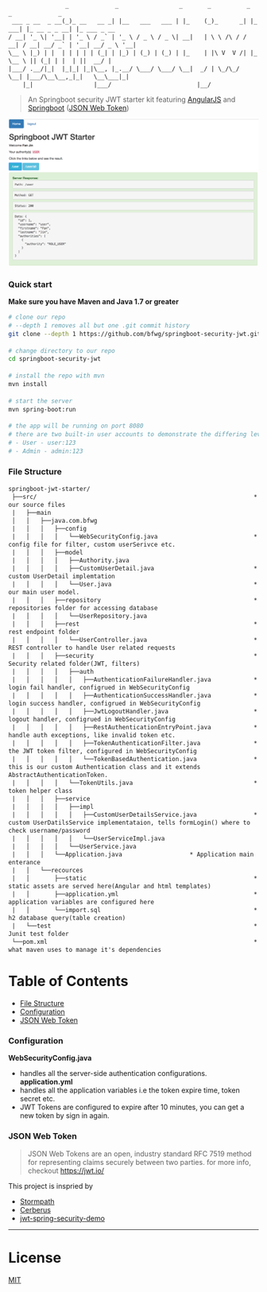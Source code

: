 ```
                _             _                 _       _          _         _             _            
 ___ _ __  _ __(_)_ __   __ _| |__   ___   ___ | |_    (_)_      _| |_   ___| |_ __ _ _ __| |_ ___ _ __ 
/ __| '_ \| '__| | '_ \ / _` | '_ \ / _ \ / _ \| __|   | \ \ /\ / / __| / __| __/ _` | '__| __/ _ \ '__|
\__ \ |_) | |  | | | | | (_| | |_) | (_) | (_) | |_    | |\ V  V /| |_  \__ \ || (_| | |  | ||  __/ |   
|___/ .__/|_|  |_|_| |_|\__, |_.__/ \___/ \___/ \__|  _/ | \_/\_/  \__| |___/\__\__,_|_|   \__\___|_|   
    |_|                 |___/                        |__/                                               
```
> An Springboot security JWT starter kit featuring [AngularJS](https://angularjs.org/) and [Springboot](https://projects.spring.io/spring-boot/) ([JSON Web Token](https://jwt.io/))
<p align="center">
    <img width="800" alt="Springboot JWT Starter" src="https://github.com/bfwg/storehouse/blob/master/springboot-jwt-starter.png?raw=true">
</p>

### Quick start
**Make sure you have Maven and Java 1.7 or greater**

```bash
# clone our repo
# --depth 1 removes all but one .git commit history
git clone --depth 1 https://github.com/bfwg/springboot-security-jwt.git

# change directory to our repo
cd springboot-security-jwt

# install the repo with mvn
mvn install

# start the server
mvn spring-boot:run

# the app will be running on port 8080
# there are two built-in user accounts to demonstrate the differing levels of access to the endpoints:
# - User - user:123
# - Admin - admin:123
```


### File Structure
```
springboot-jwt-starter/
 ├──src/                                                             * our source files 
 |   ├──main                                                         
 │   │   ├──java.com.bfwg                                            
 |   │   │   ├──config                                               
 |   │   │   │   └──WebSecurityConfig.java                           * config file for filter, custom userSerivce etc.
 |   │   │   ├──model                                                
 |   │   │   │   ├──Authority.java                                   
 |   │   │   │   ├──CustomUserDetail.java                            * custom UserDetail implemtation
 |   │   │   │   └──User.java                                        * our main user model.
 |   │   │   ├──repository                                           * repositories folder for accessing database
 |   │   │   │   └──UserRepository.java                              
 |   │   │   ├──rest                                                 * rest endpoint folder
 |   │   │   │   └──UserController.java                              * REST controller to handle User related requests
 |   │   │   ├──security                                             * Security related folder(JWT, filters)
 |   │   │   │   ├──auth                                             
 |   │   │   │   │   ├──AuthenticationFailureHandler.java            * login fail handler, configrued in WebSecurityConfig
 |   │   │   │   │   ├──AuthenticationSuccessHandler.java            * login success handler, configrued in WebSecurityConfig
 |   │   │   │   │   ├──JwtLogoutHandler.java                        * logout handler, configrued in WebSecurityConfig
 |   │   │   │   │   ├──RestAuthenticationEntryPoint.java            * handle auth exceptions, like invalid token etc.
 |   │   │   │   │   ├──TokenAuthenticationFilter.java               * the JWT token filter, configured in WebSecurityConfig
 |   │   │   │   │   └──TokenBasedAuthentication.java                * this is our custom Authentication class and it extends AbstractAuthenticationToken.
 |   │   │   │   └──TokenUtils.java                                  * token helper class
 |   │   │   ├──service               
 |   │   │   │   ├──impl
 |   │   │   │   │   ├──CustomUserDetailsService.java                * custom UserDatilsService implementataion, tells formLogin() where to check username/password
 |   │   │   │   │   └──UserServiceImpl.java  
 |   │   │   │   └──UserService.java                                    
 |   │   │   └──Application.java                   * Application main enterance
 |   │   └──recources                                               
 |   │       ├──static                                               * static assets are served here(Angular and html templates)
 |   │       ├──application.yml                                      * application variables are configured here
 |   │       └──import.sql                                           * h2 database query(table creation)
 |   └──test                                                         * Junit test folder
 └──pom.xml                                                          * what maven uses to manage it's dependencies
```
# Table of Contents
* [File Structure](#file-structure)
* [Configuration](#configuration)
* [JSON Web Token](#json-web-token)

### Configuration
**WebSecurityConfig.java**
- handles all the server-side authentication configurations.
**application.yml**
- handles all the application variables i.e the token expire time, token secret etc.
- JWT Tokens are configured to expire after 10 minutes, you can get a new token by sign in again.

### JSON Web Token
> JSON Web Tokens are an open, industry standard RFC 7519 method for representing claims securely between two parties.
for more info, checkout https://jwt.io/

This project is inspried by 
- [Stormpath](https://stormpath.com/blog/token-auth-spa)
- [Cerberus](https://github.com/brahalla/Cerberus)
- [jwt-spring-security-demo](https://github.com/szerhusenBC/jwt-spring-security-demo)

___

# License
 [MIT](/LICENSE)

